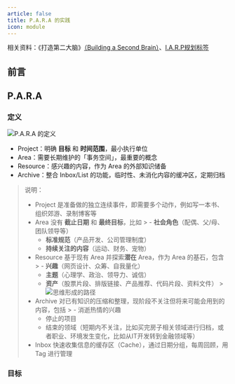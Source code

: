 ```yaml
---
article: false
title: P.A.R.A 的实践
icon: module
---
```


相关资料：《打造第二大脑》[（Building a Second Brain）](https://www.buildingasecondbrain.com/)、[I.A.R.P规划标签](https://help.flomoapp.com/thinking/iarp.html)

## 前言



## P.A.R.A

### 定义

![P.A.R.A 的定义](https://cdn.jsdelivr.net/gh/a2981696426/image_store@master/Blog/blog_cms_definition.png)

- Project：明确 **目标** 和 **时间范围**，最小执行单位
- Area：需要长期维护的「事务空间」，最重要的概念
- Resource：感兴趣的内容，作为 Area 的外部知识储备
- Archive：整合 Inbox/List 的功能，临时性、未消化内容的缓冲区，定期归档

> 说明：
> - Project 是准备做的独立连续事件，即需要多个动作，例如写一本书、组织郊游、录制博客等
> - Area 没有 **截止日期** 和 **最终目标**，比如
    >   - **社会角色**（配偶、父/母、团队领导等）
>   - **标准规范**（产品开发、公司管理制度）
>   - **持续关注的内容**（运动、财务、宠物）
> - Resource 基于现有 Area 并探索**潜在** Area，作为 Area 的基石，包含
    >   - **兴趣**（网页设计、众筹、自我量化）
>   - **主题**（心理学、政治、领导力、诚信）
>   - **资产**（股票片段、排版链接、产品推荐、代码片段、资料文件）
      >   ![思维形成的路径](https://cdn.jsdelivr.net/gh/a2981696426/image_store@master/Blog/blog_cms_router.png)
> - Archive 对已有知识的压缩和整理，现阶段不关注但将来可能会用到的内容，包括
    >   - 消逝热情的兴趣
>   - 停止的项目
>   - 结束的领域（短期内不关注，比如买完房子相关领域进行归档，或者职业、环境发生变化，比如从IT开发转到金融领域等）
> - Inbox 快速收集信息的缓存区（Cache），通过日期分组，每周回顾，用 Tag 进行管理

### 目标

